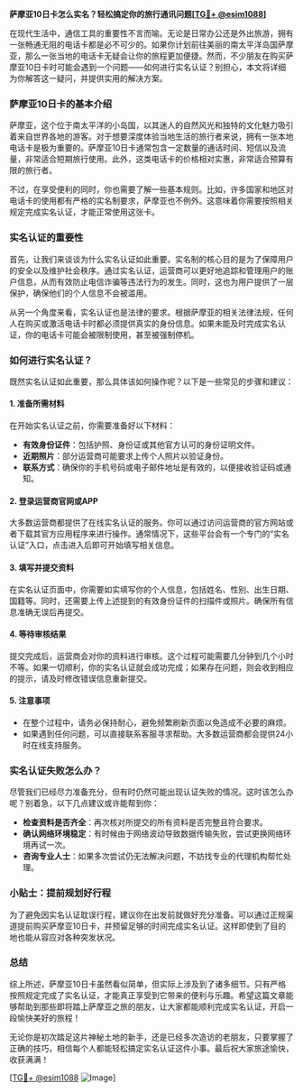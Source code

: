 **萨摩亚10日卡怎么实名？轻松搞定你的旅行通讯问题[[TG💪+ @esim1088](https://t.me/s/esim1088)]**

在现代生活中，通信工具的重要性不言而喻。无论是日常办公还是外出旅游，拥有一张畅通无阻的电话卡都是必不可少的。如果你计划前往美丽的南太平洋岛国萨摩亚，那么一张当地的电话卡无疑会让你的旅程更加便捷。然而，不少朋友在购买萨摩亚10日卡时可能会遇到一个问题——如何进行实名认证？别担心，本文将详细为你解答这一疑问，并提供实用的解决方案。

### 萨摩亚10日卡的基本介绍

萨摩亚，这个位于南太平洋的小岛国，以其迷人的自然风光和独特的文化魅力吸引着来自世界各地的游客。对于想要深度体验当地生活的旅行者来说，拥有一张本地电话卡是极为重要的。萨摩亚10日卡通常包含一定数量的通话时间、短信以及流量，非常适合短期旅行使用。此外，这类电话卡的价格相对实惠，非常适合预算有限的旅行者。

不过，在享受便利的同时，你也需要了解一些基本规则。比如，许多国家和地区对电话卡的使用都有严格的实名制要求，萨摩亚也不例外。这意味着你需要按照相关规定完成实名认证，才能正常使用这张卡。

### 实名认证的重要性

首先，让我们来谈谈为什么实名认证如此重要。实名制的核心目的是为了保障用户的安全以及维护社会秩序。通过实名认证，运营商可以更好地追踪和管理用户的账户信息，从而有效防止电信诈骗等违法行为的发生。同时，这也为用户提供了一层保护，确保他们的个人信息不会被滥用。

从另一个角度来看，实名认证也是法律的要求。根据萨摩亚的相关法律法规，任何人在购买或激活电话卡时都必须提供真实的身份信息。如果未能及时完成实名认证，你的电话卡可能会被限制使用，甚至被强制停机。

### 如何进行实名认证？

既然实名认证如此重要，那么具体该如何操作呢？以下是一些常见的步骤和建议：

#### 1. 准备所需材料
在开始实名认证之前，你需要准备好以下材料：
- **有效身份证件**：包括护照、身份证或其他官方认可的身份证明文件。
- **近期照片**：部分运营商可能要求上传个人照片以验证身份。
- **联系方式**：确保你的手机号码或电子邮件地址是有效的，以便接收验证码或通知。

#### 2. 登录运营商官网或APP
大多数运营商都提供了在线实名认证的服务。你可以通过访问运营商的官方网站或者下载其官方应用程序来进行操作。通常情况下，这些平台会有一个专门的“实名认证”入口，点击进入后即可开始填写相关信息。

#### 3. 填写并提交资料
在实名认证页面中，你需要如实填写你的个人信息，包括姓名、性别、出生日期、国籍等。同时，还需要上传上述提到的有效身份证件的扫描件或照片。确保所有信息准确无误后再提交。

#### 4. 等待审核结果
提交完成后，运营商会对你的资料进行审核。这个过程可能需要几分钟到几个小时不等。如果一切顺利，你的实名认证就会成功完成；如果存在问题，则会收到相应的提示，请及时修改错误信息重新提交。

#### 5. 注意事项
- 在整个过程中，请务必保持耐心，避免频繁刷新页面以免造成不必要的麻烦。
- 如果遇到任何问题，可以直接联系客服寻求帮助。大多数运营商都会提供24小时在线支持服务。

### 实名认证失败怎么办？

尽管我们已经尽力准备充分，但有时仍然可能出现认证失败的情况。这时该怎么办呢？别着急，以下几点建议或许能帮到你：

- **检查资料是否齐全**：再次核对所提交的所有资料是否完整且符合要求。
- **确认网络环境稳定**：有时候由于网络波动导致数据传输失败，尝试更换网络环境再试一次。
- **咨询专业人士**：如果多次尝试仍无法解决问题，不妨找专业的代理机构帮忙处理。

### 小贴士：提前规划好行程

为了避免因实名认证耽误行程，建议你在出发前就做好充分准备。可以通过正规渠道提前购买萨摩亚10日卡，并预留足够的时间完成实名认证。这样即使到了目的地也能从容应对各种突发状况。

### 总结

综上所述，萨摩亚10日卡虽然看似简单，但实际上涉及到了诸多细节。只有严格按照规定完成了实名认证，才能真正享受到它带来的便利与乐趣。希望这篇文章能够帮助到那些即将踏上萨摩亚之旅的朋友，让大家都能顺利完成实名认证，开启一段愉快美好的旅程！

无论你是初次踏足这片神秘土地的新手，还是已经多次造访的老朋友，只要掌握了正确的技巧，相信每个人都能轻松搞定实名认证这件小事。最后祝大家旅途愉快，收获满满！

[[TG💪+ @esim1088](https://t.me/s/esim1088) ![Image](https://i.postimg.cc/4NQfJmqS/Snipaste-2025-05-13-00-14-12.png)]